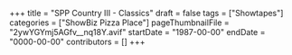 +++
title = "SPP Country III - Classics"
draft = false
tags = ["Showtapes"]
categories = ["ShowBiz Pizza Place"]
pageThumbnailFile = "2ywYGYmj5AGfv__nq18Y.avif"
startDate = "1987-00-00"
endDate = "0000-00-00"
contributors = []
+++
